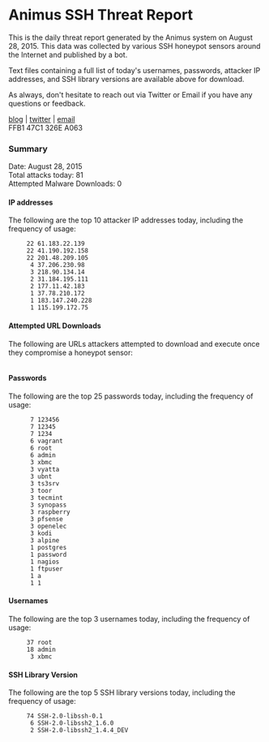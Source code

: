 # Animus SSH Threat Report

This is the daily threat report generated by the Animus system on August 28, 2015. This data was collected by various SSH honeypot sensors around the Internet and published by a bot.  

Text files containing a full list of today's usernames, passwords, attacker IP addresses, and SSH library versions are available above for download.  

As always, don't hesitate to reach out via Twitter or Email if you have any questions or feedback.  

[blog](http://morris.guru) | [twitter](https://twitter.com/andrew___morris) | [email](mailto:andrew@morris.guru)  
FFB1 47C1 326E A063  

### Summary

Date: August 28, 2015  
Total attacks today: 81  
Attempted Malware Downloads: 0 

#### IP addresses
The following are the top 10 attacker IP addresses today, including the frequency of usage:
```
     22 61.183.22.139
     22 41.190.192.158
     22 201.48.209.105
      4 37.206.230.98
      3 218.90.134.14
      2 31.184.195.111
      2 177.11.42.183
      1 37.78.210.172
      1 183.147.240.228
      1 115.199.172.75
```

#### Attempted URL Downloads
The following are URLs attackers attempted to download and execute once they compromise a honeypot sensor:
```
```

#### Passwords
The following are the top 25 passwords today, including the frequency of usage:
```
      7 123456
      7 12345
      7 1234
      6 vagrant
      6 root
      6 admin
      3 xbmc
      3 vyatta
      3 ubnt
      3 ts3srv
      3 toor
      3 tecmint
      3 synopass
      3 raspberry
      3 pfsense
      3 openelec
      3 kodi
      3 alpine
      1 postgres
      1 password
      1 nagios
      1 ftpuser
      1 a
      1 1
```

#### Usernames
The following are the top 3 usernames today, including the frequency of usage:
```
     37 root
     18 admin
      3 xbmc
```

#### SSH Library Version
The following are the top 5 SSH library versions today, including the frequency of usage:
```
     74 SSH-2.0-libssh-0.1
      6 SSH-2.0-libssh2_1.6.0
      2 SSH-2.0-libssh2_1.4.4_DEV
```
